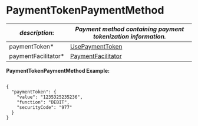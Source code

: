 
# PaymentTokenPaymentMethod

| *description*:   | *Payment method containing payment tokenization information.*|
|----|----|
| paymentToken* |  [UsePaymentToken](?path=docs/schemas-md/UsePaymentToken.md)|
| paymentFacilitator* |  [PaymentFacilitator](?path=docs/schemas-md/PaymentFacilitator.md)|


**PaymentTokenPaymentMethod Example:**

```{r}

{
  "paymentToken": {
    "value": "1235325235236",
    "function": "DEBIT",
    "securityCode": "977"
  }
}
```




